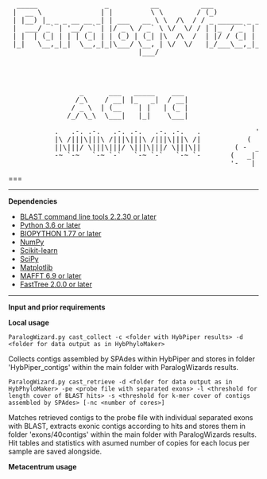 <pre> 
  _____                _          __          ___                  _ 
 |  __ \              | |         \ \        / (_)                | |              /\
 | |__) |_ _ _ __ __ _| | ___   __ \ \  /\  / / _ ______ _ _ __ __| |             /  \
 |  ___/ _` | '__/ _` | |/ _ \ / _` \ \/  \/ / | |_  / _` | '__/ _` |            |    |
 | |  | (_| | | | (_| | | (_) | (_| |\  /\  /  | |/ / (_| | | | (_| |          --:'''':--
 |_|   \__,_|_|  \__,_|_|\___/ \__, | \/  \/   |_/___\__,_|_|  \__,_|            :'_' :
                               |___/                                             _:"":\___
                                                                 ' '      ____.' :::     '._
                                                                . *=====<<=)           \    :
                                                                 .  '      '-'-'\_      /'._.'
                                                                                  \====:_ ""
                 _      ___   _____    ___                                       .'     \\
                /_\    / __| |_   _|  / __|                                     :       :
               / _ \  | (__    | |   | (_ |                                    /   :    \
              /_/ \_\  \___|   |_|    \___|                                   :   .      '.
                                                              ,. _            :  : :      :
           .   .-. .-.   .-. .-.   .-. .-.   .             '-' _  ).          :__:-:__.;--'
           |\ /|||\|||\ /|||\|||\ /|||\|||\ /|           (   _|  _  )        '-'   '-'
           ||\|||/ \|||\|||/ \|||\|||/ \|||\||        ( -  _| |_|   -_
           -~ `-~   `-~ `-`   `-~ `-`   `-~ `-       (   _| |_  |_    )
                                                     '-   |_         -</pre>



===

___
**Dependencies**
  * [BLAST command line tools 2.2.30 or later](https://www.ncbi.nlm.nih.gov/books/NBK131777/#_Blast_ReleaseNotes_BLAST_2_2_30_October_)
  * [Python 3.6 or later](https://www.python.org/downloads/)
  * [BIOPYTHON 1.77 or later](https://biopython.org/wiki/Download)
  * [NumPy](https://numpy.org)
  * [Scikit-learn](https://scikit-learn.org/stable/user_guide.html)
  * [SciPy](https://www.scipy.org)
  * [Matplotlib](https://matplotlib.org)
  * [MAFFT 6.9 or later](https://mafft.cbrc.jp/alignment/software/)
  * [FastTree 2.0.0 or later](http://www.microbesonline.org/fasttree/)
___
**Input and prior requirements**


**Local usage**

```ParalogWizard.py cast_collect -c <folder with HybPiper results> -d <folder for data output as in HybPhyloMaker>```

Collects contigs assembled by SPAdes within HybPiper and stores in folder 'HybPiper_contigs' within the main folder with ParalogWizards results.


```ParalogWizard.py cast_retrieve -d <folder for data output as in HybPhyloMaker> -pe <probe file with separated exons> -l <threshold for length cover of BLAST hits> -s <threshold for k-mer cover of contigs assembled by SPAdes> [-nc <number of cores>]```

Matches retrieved contigs to the probe file with individual separated exons with BLAST, extracts exonic contigs according to hits and stores them in folder 'exons/40contigs' within the main folder with ParalogWizards results. Hit tables and statistics with asumed number of copies for each locus per sample are saved alongside.

**Metacentrum usage**



